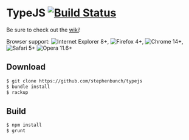 # TypeJS [![Build Status](https://api.travis-ci.org/stephenbunch/typejs.png)](https://travis-ci.org/stephenbunch/typejs)

Be sure to check out the [wiki](../../wiki)!

Browser support: ![Internet Explorer](http://www.w3schools.com/images/compatible_ie2020.gif) 8+, ![Firefox](http://www.w3schools.com/images/compatible_firefox2020.gif) 4+, ![Chrome](http://www.w3schools.com/images/compatible_chrome2020.gif) 14+, ![Safari](http://www.w3schools.com/images/compatible_safari2020.gif) 5+ ![Opera](http://www.w3schools.com/images/compatible_opera2020.gif) 11.6+

## Download

```bash
$ git clone https://github.com/stephenbunch/typejs
$ bundle install
$ rackup
```

## Build
```bash
$ npm install
$ grunt
```
